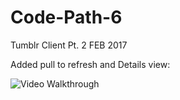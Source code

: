 # Code-Path-6
Tumblr Client Pt. 2
FEB 2017

Added pull to refresh and Details view:


<img src='https://i.imgur.com/DgpnnAa.gif' title='Video Walkthrough' width='' alt='Video Walkthrough' />
